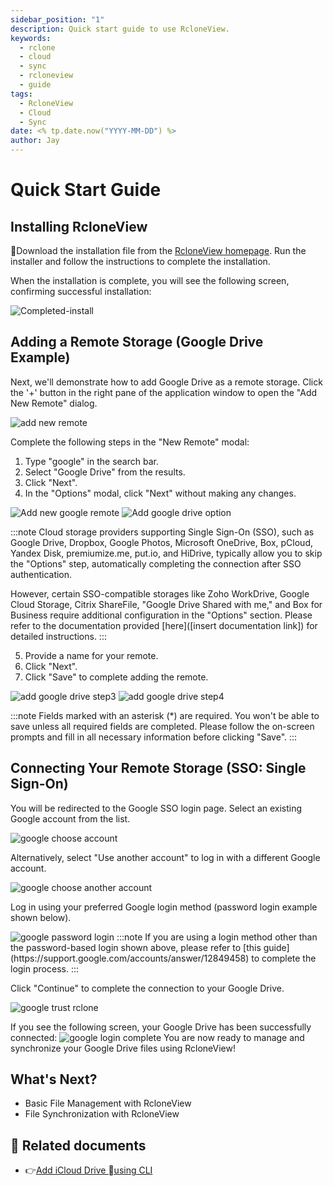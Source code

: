 ```yaml
---
sidebar_position: "1"
description: Quick start guide to use RcloneView.
keywords:
  - rclone
  - cloud
  - sync
  - rcloneview
  - guide
tags:
  - RcloneView
  - Cloud
  - Sync
date: <% tp.date.now("YYYY-MM-DD") %>
author: Jay
---
```

# Quick Start Guide

## Installing RcloneView

Download the installation file from the [RcloneView homepage](https://rcloneview.com/src/download.html). Run the installer and follow the instructions to complete the installation.

When the installation is complete, you will see the following screen, confirming successful installation:

<img src="/support/images/howto/Completed-install.png" alt="Completed-install" class="img-medium img-center" />


## Adding a Remote Storage (Google Drive Example)

Next, we'll demonstrate how to add Google Drive as a remote storage.
Click the '+' button in the right pane of the application window to open the "Add New Remote" dialog.

<img src="/support/images/howto/add-new-remote.png" alt="add new remote" class="img-medium img-center" />

Complete the following steps in the "New Remote" modal:

1. Type "google" in the search bar.
2. Select "Google Drive" from the results.
3. Click "Next".
4. In the "Options" modal, click "Next" without making any changes.

<div class="img-grid-2">
<img src="/support/images/howto/new-remote-step1.png" alt="Add new google remote" class="img-medium img-center" />
<img src="/support/images/howto/add-remote-step2.png" alt="Add google drive option" class="img-medium img-center" />
</div>

:::note
Cloud storage providers supporting Single Sign-On (SSO), such as Google Drive, Dropbox, Google Photos, Microsoft OneDrive, Box, pCloud, Yandex Disk, premiumize.me, put.io, and HiDrive, typically allow you to skip the \"Options\" step, automatically completing the connection after SSO authentication.

However, certain SSO-compatible storages like Zoho WorkDrive, Google Cloud Storage, Citrix ShareFile, \"Google Drive Shared with me,\" and Box for Business require additional configuration in the \"Options\" section. Please refer to the documentation provided [here]([insert documentation link]) for detailed instructions.
:::

5. Provide a name for your remote.
6. Click "Next".
7. Click "Save" to complete adding the remote.

<div class="img-grid-2">
<img src="/support/images/howto/add-remote-step3.png" alt="add google drive step3" class="img-medium img-center" />
<img src="/support/images/howto/add-remote-step4.png" alt="add google drive step4" class="img-medium img-center" />
</div>

:::note
Fields marked with an asterisk (*) are required. You won't be able to save unless all required fields are completed. Please follow the on-screen prompts and fill in all necessary information before clicking "Save".
:::

## Connecting Your Remote Storage (SSO: Single Sign-On)

You will be redirected to the Google SSO login page.
Select an existing Google account from the list.

<img src="/support/images/howto/google-choose-account.png" alt="google choose account" class="img-medium img-center" />

Alternatively, select "Use another account" to log in with a different Google account.

<img src="/support/images/howto/google-choose-another-account.png" alt="google choose another account" class="img-medium img-center" />


Log in using your preferred Google login method (password login example shown below).

<img src="/support/images/howto/google-password-login.png" alt="google password login" class="img-medium img-center" />
:::note
If you are using a login method other than the password-based login shown above, please refer to [this guide](https://support.google.com/accounts/answer/12849458) to complete the login process.
:::


Click "Continue" to complete the connection to your Google Drive.

<img src="/support/images/howto/google-trust-rclone.png" alt="google trust rclone" class="img-medium img-center" />

If you see the following screen, your Google Drive has been successfully connected:
<img src="/support/images/howto/google-login-complete.png" alt="google login complete" class="img-medium img-center" />
You are now ready to manage and synchronize your Google Drive files using RcloneView!



## What's Next?

- Basic File Management with RcloneView
- File Synchronization with RcloneView

## 📎 Related documents

- 👉[Add iCloud Drive using CLI](./remote-storage-connection-settings/connect-using-cli/add-icloud-drive.md#how-to-add-icloud-drive-using-rclone-cli-windows)



